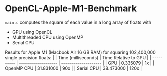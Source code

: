 # OpenCL-Apple-M1-Benchmark

`main.c` computes the square of each value in a long array of floats with
- GPU using OpenCL
- Multithreaded CPU using OpenMP
- Serial CPU

Results for Apple M1 (Macbook Air 16 GB RAM) for squaring 102,400,000 single precision floats:
|            | Time (milliseconds) | Time Relative to GPU |
| ---------- | ------------------- | -------------------- |
| GPU        | 0.335079            | 1x                   |
| OpenMP CPU | 31.831000           | 90x                  |
| Serial CPU | 38.473000           | 120x                 |



